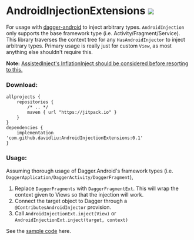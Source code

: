 # AndroidInjectionExtensions [![](https://jitci.com/gh/davidliu/AndroidInjectionExtensions/svg)](https://jitci.com/gh/davidliu/AndroidInjectionExtensions)

For usage with [dagger-android](https://dagger.dev/android.html) to inject arbitrary types. `AndroidInjection` only supports the base framework type (i.e. Activity/Fragment/Service). This library traverses the context tree for any `HasAndroidInjector` to inject arbitrary types. Primary usage is really just for custom `View`, as most anything else shouldn't require this.

**Note:** [AssistedInject's InflationInject should be considered before resorting to this.](https://github.com/square/AssistedInject)

### Download:

```
allprojects {
    repositories {
        /* .. */
        maven { url "https://jitpack.io" }
    }
}
dependencies {
    implementation 'com.github.davidliu:AndroidInjectionExtensions:0.1'
}
```

### Usage:

Assuming thorough usage of Dagger.Android's framework types (i.e. `DaggerApplication/DaggerActivity/DaggerFragment`),

1. Replace `DaggerFragments` with `DaggerFragmentExt`. This will wrap the context given to Views so that the injection will work.
2. Connect the target object to Dagger through a `@ContributesAndroidInjector` provision.
3. Call `AndroidInjectionExt.inject(View)` or `AndroidInjectionExt.inject(target, context)`

See the [sample code](/sample-app/src/main/java/com/deviange/androidinjection/sample/) here.
